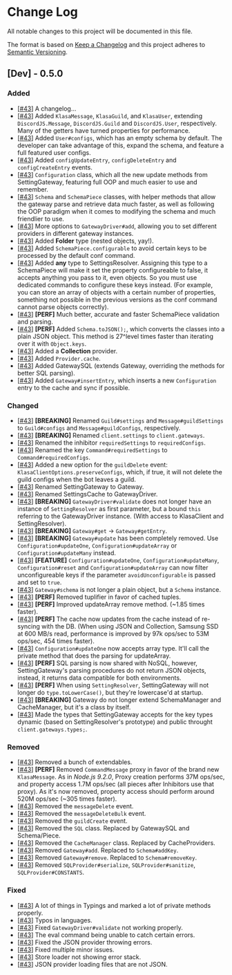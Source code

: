 # Change Log
All notable changes to this project will be documented in this file.

The format is based on [Keep a Changelog](http://keepachangelog.com/)
and this project adheres to [Semantic Versioning](http://semver.org/).

## [Dev] - 0.5.0
### Added
- [[#43](https://github.com/dirigeants/klasa/pull/43)] A changelog...
- [[#43](https://github.com/dirigeants/klasa/pull/43)] Added `KlasaMessage`, `KlasaGuild`, and `KlasaUser`, extending `DiscordJS.Message`, `DiscordJS.Guild` and `DiscordJS.User`, respectively. Many of the getters have turned properties for performance.
- [[#43](https://github.com/dirigeants/klasa/pull/43)] Added `User#configs`, which has an empty schema by default. The developer can take advantage of this, expand the schema, and feature a full featured user configs.
- [[#43](https://github.com/dirigeants/klasa/pull/43)] Added `configUpdateEntry`, `configDeleteEntry` and `configCreateEntry` events.
- [[#43](https://github.com/dirigeants/klasa/pull/43)] `Configuration` class, which all the new update methods from SettingGateway, featuring full OOP and much easier to use and remember.
- [[#43](https://github.com/dirigeants/klasa/pull/43)] `Schema` and `SchemaPiece` classes, with helper methods that allow the gateway parse and retrieve data much faster, as well as following the OOP paradigm when it comes to modifying the schema and much friendlier to use.
- [[#43](https://github.com/dirigeants/klasa/pull/43)] More options to `GatewayDriver#add`, allowing you to set different providers in different gateway instances.
- [[#43](https://github.com/dirigeants/klasa/pull/43)] Added **Folder** type (nested objects, yay!).
- [[#43](https://github.com/dirigeants/klasa/pull/43)] Added `SchemaPiece.configurable` to avoid certain keys to be processed by the default conf command.
- [[#43](https://github.com/dirigeants/klasa/pull/43)] Added **any** type to SettingsResolver. Assigning this type to a SchemaPiece will make it set the property configureable to false, it accepts anything you pass to it, even objects. So you must use dedicated commands to configure these keys instead. (For example, you can store an array of objects with a certain number of properties, something not possible in the previous versions as the conf command cannot parse objects correctly).
- [[#43](https://github.com/dirigeants/klasa/pull/43)] **[PERF]** Much better, accurate and faster SchemaPiece validation and parsing.
- [[#43](https://github.com/dirigeants/klasa/pull/43)] **[PERF]** Added `Schema.toJSON();`, which converts the classes into a plain JSON object. This method is 27^level times faster than iterating over it with `Object.keys`.
- [[#43](https://github.com/dirigeants/klasa/pull/43)] Added a **Collection** provider.
- [[#43](https://github.com/dirigeants/klasa/pull/43)] Added `Provider.cache`.
- [[#43](https://github.com/dirigeants/klasa/pull/43)] Added GatewaySQL (extends Gateway, overriding the methods for better SQL parsing).
- [[#43](https://github.com/dirigeants/klasa/pull/43)] Added `Gateway#insertEntry`, which inserts a new `Configuration` entry to the cache and sync if possible.

### Changed
- [[#43](https://github.com/dirigeants/klasa/pull/43)] **[BREAKING]** Renamed `Guild#settings` and `Message#guildSettings` to `Guild#configs` and `Message#guildConfigs`, respectively.
- [[#43](https://github.com/dirigeants/klasa/pull/43)] **[BREAKING]** Renamed `client.settings` to `client.gateways`.
- [[#43](https://github.com/dirigeants/klasa/pull/43)] Renamed the inhibitor `requiredSettings` to `requiredConfigs`.
- [[#43](https://github.com/dirigeants/klasa/pull/43)] Renamed the key `Command#requiredSettings` to `Command#requiredConfigs`.
- [[#43](https://github.com/dirigeants/klasa/pull/43)] Added a new option for the `guildDelete` event: `KlasaClientOptions.preserveConfigs`, which, if true, it will not delete the guild configs when the bot leaves a guild.
- [[#43](https://github.com/dirigeants/klasa/pull/43)] Renamed SettingGateway to Gateway.
- [[#43](https://github.com/dirigeants/klasa/pull/43)] Renamed SettingsCache to GatewayDriver.
- [[#43](https://github.com/dirigeants/klasa/pull/43)] **[BREAKING]** `GatewayDriver#validate` does not longer have an instance of `SettingResolver` as first parameter, but a bound `this` referring to the GatewayDriver instance. (With access to KlasaClient and SettingResolver).
- [[#43](https://github.com/dirigeants/klasa/pull/43)] **[BREAKING]** `Gateway#get` -> `Gateway#getEntry`.
- [[#43](https://github.com/dirigeants/klasa/pull/43)] **[BREAKING]** `Gateway#update` has been completely removed. Use `Configuration#updateOne`, `Configuration#updateArray` or `Configuration#updateMany` instead.
- [[#43](https://github.com/dirigeants/klasa/pull/43)] **[FEATURE]** `Configuration#updateOne`, `Configuration#updateMany`, `Configuration#reset` and `Configuration#updateArray` can now filter unconfigureable keys if the parameter `avoidUnconfigurable` is passed and set to `true`.
- [[#43](https://github.com/dirigeants/klasa/pull/43)] `Gateway#schema` is not longer a plain object, but a `Schema` instance.
- [[#43](https://github.com/dirigeants/klasa/pull/43)] **[PERF]** Removed tuplifier in favor of cached tuples.
- [[#43](https://github.com/dirigeants/klasa/pull/43)] **[PERF]** Improved updateArray remove method. (~1.85 times faster).
- [[#43](https://github.com/dirigeants/klasa/pull/43)] **[PERF]** The cache now updates from the cache instead of re-syncing with the DB. (When using JSON and Collection, Samsung SSD at 600 MB/s read, performance is improved by 97k ops/sec to 53M ops/sec, 454 times faster).
- [[#43](https://github.com/dirigeants/klasa/pull/43)] `Configuration#updateOne` now accepts array type. It'll call the private method that does the parsing for updateArray.
- [[#43](https://github.com/dirigeants/klasa/pull/43)] **[PERF]** SQL parsing is now shared with NoSQL, however, SettingGateway's parsing procedures do not return JSON objects, instead, it returns data compatible for both environments.
- [[#43](https://github.com/dirigeants/klasa/pull/43)] **[PERF]** When using `SettingResolver`, SettingGateway will not longer do `type.toLowerCase()`, but they're lowercase'd at startup.
- [[#43](https://github.com/dirigeants/klasa/pull/43)] **[BREAKING]** Gateway do not longer extend SchemaManager and CacheManager, but it's a class by itself.
- [[#43](https://github.com/dirigeants/klasa/pull/43)] Made the types that SettingGateway accepts for the key types dynamic (based on SettingResolver's prototype) and public throught `client.gateways.types;`.

### Removed
- [[#43](https://github.com/dirigeants/klasa/pull/43)] Removed a bunch of extendables.
- [[#43](https://github.com/dirigeants/klasa/pull/43)] **[PERF]** Removed `CommandMessage` proxy in favor of the brand new `KlasaMessage`. As in *Node.js 9.2.0*, Proxy creation performs 37M ops/sec, and property access 1.7M ops/sec (all pieces after Inhibitors use that proxy). As it's now removed, property access should perform around 520M ops/sec (~305 times faster).
- [[#43](https://github.com/dirigeants/klasa/pull/43)] Removed the `messageDelete` event.
- [[#43](https://github.com/dirigeants/klasa/pull/43)] Removed the `messageDeleteBulk` event.
- [[#43](https://github.com/dirigeants/klasa/pull/43)] Removed the `guildCreate` event.
- [[#43](https://github.com/dirigeants/klasa/pull/43)] Removed the `SQL` class. Replaced by GatewaySQL and Schema/Piece.
- [[#43](https://github.com/dirigeants/klasa/pull/43)] Removed the `CacheManager` class. Replaced by CacheProviders.
- [[#43](https://github.com/dirigeants/klasa/pull/43)] Removed `Gateway#add`. Replaced to `Schema#addKey`.
- [[#43](https://github.com/dirigeants/klasa/pull/43)] Removed `Gateway#remove`. Replaced to `Schema#removeKey`.
- [[#43](https://github.com/dirigeants/klasa/pull/43)] Removed `SQLProvider#serialize`, `SQLProvider#sanitize`, `SQLProvider#CONSTANTS`.

### Fixed
- [[#43](https://github.com/dirigeants/klasa/pull/43)] A lot of things in Typings and marked a lot of private methods properly.
- [[#43](https://github.com/dirigeants/klasa/pull/43)] Typos in languages.
- [[#43](https://github.com/dirigeants/klasa/pull/43)] Fixed `GatewayDriver#validate` not working properly.
- [[#43](https://github.com/dirigeants/klasa/pull/43)] The eval command being unable to catch certain errors.
- [[#43](https://github.com/dirigeants/klasa/pull/43)] Fixed the JSON provider throwing errors.
- [[#43](https://github.com/dirigeants/klasa/pull/43)] Fixed multiple minor issues.
- [[#43](https://github.com/dirigeants/klasa/pull/43)] Store loader not showing error stack.
- [[#43](https://github.com/dirigeants/klasa/pull/43)] JSON provider loading files that are not JSON.
